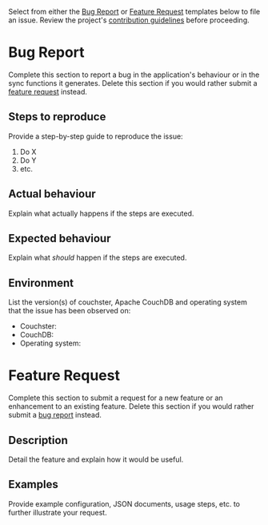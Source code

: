 Select from either the [Bug Report](#bug-report) or [Feature Request](#feature-request) templates below to file an issue. Review the project's [contribution guidelines](https://github.com/OldSneerJaw/couchster/blob/master/CONTRIBUTING.md) before proceeding.

# Bug Report

Complete this section to report a bug in the application's behaviour or in the sync functions it generates. Delete this section if you would rather submit a [feature request](#feature-request) instead.

## Steps to reproduce

Provide a step-by-step guide to reproduce the issue:

1. Do X
2. Do Y
3. etc.

## Actual behaviour

Explain what actually happens if the steps are executed.

## Expected behaviour

Explain what _should_ happen if the steps are executed.

## Environment

List the version(s) of couchster, Apache CouchDB and operating system that the issue has been observed on:

* Couchster:
* CouchDB:
* Operating system:

# Feature Request

Complete this section to submit a request for a new feature or an enhancement to an existing feature. Delete this section if you would rather submit a [bug report](#bug-report) instead.

## Description

Detail the feature and explain how it would be useful.

## Examples

Provide example configuration, JSON documents, usage steps, etc. to further illustrate your request.
